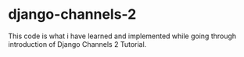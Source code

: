 # django-channels-2
This code is what i have learned and implemented while going through introduction of Django Channels 2 Tutorial.
